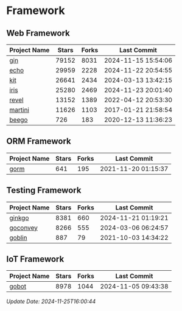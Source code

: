 # Framework

## Web Framework
| Project Name | Stars | Forks | Last Commit |
| ------------ | ----- | ----- | ----------- |
| [gin](https://github.com/gin-gonic/gin) | 79152 | 8031 | 2024-11-15 15:54:06 |
| [echo](https://github.com/labstack/echo) | 29959 | 2228 | 2024-11-22 20:54:55 |
| [kit](https://github.com/go-kit/kit) | 26641 | 2434 | 2024-03-13 13:42:15 |
| [iris](https://github.com/kataras/iris) | 25280 | 2469 | 2024-11-23 20:01:40 |
| [revel](https://github.com/revel/revel) | 13152 | 1389 | 2022-04-12 20:53:30 |
| [martini](https://github.com/go-martini/martini) | 11626 | 1103 | 2017-01-21 21:58:54 |
| [beego](https://github.com/astaxie/beego) | 726 | 183 | 2020-12-13 11:36:23 |

## ORM Framework
| Project Name | Stars | Forks | Last Commit |
| ------------ | ----- | ----- | ----------- |
| [gorm](https://github.com/jinzhu/gorm) | 641 | 195 | 2021-11-20 01:15:37 |

## Testing Framework
| Project Name | Stars | Forks | Last Commit |
| ------------ | ----- | ----- | ----------- |
| [ginkgo](https://github.com/onsi/ginkgo) | 8381 | 660 | 2024-11-21 01:19:21 |
| [goconvey](https://github.com/smartystreets/goconvey) | 8266 | 555 | 2024-03-06 06:24:57 |
| [goblin](https://github.com/franela/goblin) | 887 | 79 | 2021-10-03 14:34:22 |

## IoT Framework
| Project Name | Stars | Forks | Last Commit |
| ------------ | ----- | ----- | ----------- |
| [gobot](https://github.com/hybridgroup/gobot) | 8978 | 1044 | 2024-11-05 09:43:38 |

*Update Date: 2024-11-25T16:00:44*